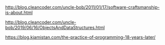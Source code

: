 
http://blog.cleancoder.com/uncle-bob/2011/01/17/software-craftsmanship-is-about.html

http://blog.cleancoder.com/uncle-bob/2019/06/16/ObjectsAndDataStructures.html

https://blog.kjamistan.com/the-practice-of-programming-18-years-later/





